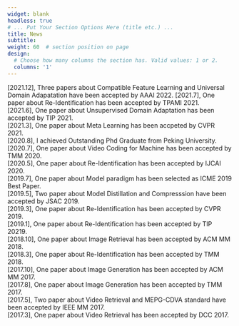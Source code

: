 ```yaml
---
widget: blank
headless: true
# ... Put Your Section Options Here (title etc.) ...
title: News
subtitle:
weight: 60  # section position on page
design:
  # Choose how many columns the section has. Valid values: 1 or 2.
  columns: '1'
---
```

[2021.12], Three papers about Compatible Feature Learning and Universal Domain Adapatation have been accepted by AAAI 2022.
[2021.7], One paper about Re-Identification has been accepted by TPAMI 2021.  
[2021.6], One paper about Unsupervised Domain Adaptation has been accepted by TIP 2021.  
[2021.3], One paper about Meta Learning has been accpeted by CVPR 2021.  
[2020.8], I achieved Outstanding Phd Graduate from Peking University.
[2020.7], One paper about Video Coding for Machine has been accepted by TMM 2020.  
[2020.5], One paper about Re-Identification has been accepted by IJCAI 2020.  
[2019.7], One paper about Model paradigm has been selected as ICME 2019 Best Paper.  
[2019.5], Two paper about Model Distillation and Compresssion have been accepted by JSAC 2019.  
[2019.3], One paper about Re-Identification has been accepted by CVPR 2019.  
[2019.1], One paper about Re-Identification has been accepted by TIP 20219.  
[2018.10], One paper about Image Retrieval has been accepted by ACM MM 2018.  
[2018.3], One paper about Re-Identification has been accepted by TMM 2018.  
[2017.10], One paper about Image Generation has been accepted by ACM MM 2017.  
[2017.8], One paper about Image Generation has been accepted by TMM 2017.  
[2017.5], Two paper about Video Retrieval and MEPG-CDVA standard have been accepted by IEEE MM 2017.  
[2017.3], One paper about Video Retrieval has been accepted by DCC 2017.  
